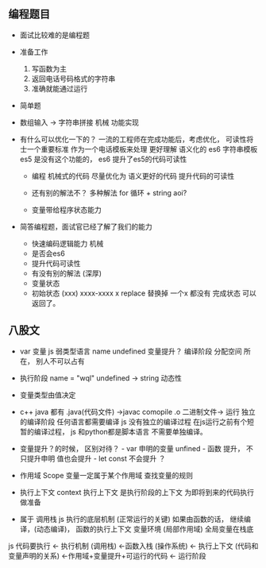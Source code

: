 ## 编程题目
- 面试比较难的是编程题
- 准备工作
    1. 写函数为主
    2. 返回电话号码格式的字符串
    3. 准确就能通过运行

- 简单题
 - 数组输入 -> 字符串拼接 机械 
   功能实现
 - 有什么可以优化一下的？
     一流的工程师在完成功能后，考虑优化， 可读性将士一个重要标准 
     作为一个电话模板来处理 更好理解 语义化的
     es6 字符串模板 es5 是没有这个功能的， es6 提升了es5的代码可读性

     - 编程 机械式的代码 尽量优化为 语义更好的代码 提升代码的可读性 
     - 还有别的解法不？ 多种解法
      for 循环 + string aoi?

     - 变量带给程序状态能力

 - 简答编程题，面试官已经了解了我们的能力
   - 快速编码逻辑能力 机械
   - 是否会es6 
   - 提升代码可读性
   - 有没有别的解法 (深厚)
    - 变量状态 
    - 初始状态 (xxx) xxxx-xxxx
    x replace 替换掉
    一个x 都没有 完成状态 可以 返回了。

## 八股文
   - var 变量 js 弱类型语言 
     name undefined 变量提升？ 编译阶段
     分配空间 所在， 别人不可以占有  
   - 执行阶段 name = "wql"
     undefined -> string 动态性
   - 变量类型由值决定
   - c++ java 都有 .java(代码文件) ->javac comopile .o 二进制文件-> 运行
     独立的编译阶段 
     任何语言都需要编译 
     js 没有独立的编译过程 在js运行之前有个短暂的编译过程， js 和python都是脚本语言
     不需要单独编译。
    
   - 变量提升？的时候， 区别对待？
    - var 申明的变量 unfined
    - 函数 提升， 不只提升申明 值也会提升
    - let const 不会提升 ？

   - 作用域 Scope
     变量一定属于某个作用域 
     查找变量的规则

   - 执行上下文 context
     执行上下文 是执行阶段的上下文 为即将到来的代码执行做准备

   - 属于 调用栈
     js 执行的底层机制  (正常运行的关键)
     如果由函数的话， 继续编译，(动态编译)，
     函数的执行上下文 变量环境 (局部作用域)
     全局变量在栈底

js 代码要执行 <- 执行机制 (调用栈) <-函数入栈 (操作系统) <- 执行上下文 (代码和变量声明的关系) <-作用域+变量提升+可运行的代码 <- 运行阶段